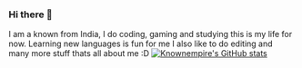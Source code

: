 ### Hi there 👋
I am a known from India, I do coding, gaming and studying this is my life for now. Learning new languages is fun for me I also like to do editing and many more stuff thats all about me :D
[![Knownempire's GitHub stats](https://github-readme-stats.vercel.app/api?username=knownempire)](https://github.com/anuraghazra/github-readme-stats)
